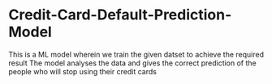 # Credit-Card-Default-Prediction-Model
This is a ML model wherein we train the given datset to achieve the required result
The model analyses the data and gives the correct prediction of the people who will stop using their credit cards
